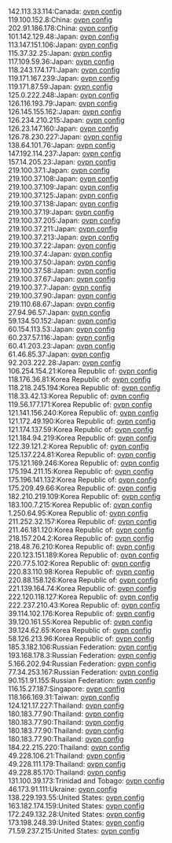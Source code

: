 142.113.33.114:Canada: [ovpn config](vpn/142_113_33_114.ovpn)  
119.100.152.8:China: [ovpn config](vpn/119_100_152_8.ovpn)  
202.91.186.178:China: [ovpn config](vpn/202_91_186_178.ovpn)  
101.142.129.48:Japan: [ovpn config](vpn/101_142_129_48.ovpn)  
113.147.151.106:Japan: [ovpn config](vpn/113_147_151_106.ovpn)  
115.37.32.25:Japan: [ovpn config](vpn/115_37_32_25.ovpn)  
117.109.59.36:Japan: [ovpn config](vpn/117_109_59_36.ovpn)  
118.243.174.171:Japan: [ovpn config](vpn/118_243_174_171.ovpn)  
119.171.167.239:Japan: [ovpn config](vpn/119_171_167_239.ovpn)  
119.171.87.59:Japan: [ovpn config](vpn/119_171_87_59.ovpn)  
125.0.222.248:Japan: [ovpn config](vpn/125_0_222_248.ovpn)  
126.116.193.79:Japan: [ovpn config](vpn/126_116_193_79.ovpn)  
126.145.155.162:Japan: [ovpn config](vpn/126_145_155_162.ovpn)  
126.234.210.215:Japan: [ovpn config](vpn/126_234_210_215.ovpn)  
126.23.147.160:Japan: [ovpn config](vpn/126_23_147_160.ovpn)  
126.78.230.227:Japan: [ovpn config](vpn/126_78_230_227.ovpn)  
138.64.101.76:Japan: [ovpn config](vpn/138_64_101_76.ovpn)  
147.192.114.237:Japan: [ovpn config](vpn/147_192_114_237.ovpn)  
157.14.205.23:Japan: [ovpn config](vpn/157_14_205_23.ovpn)  
219.100.37.1:Japan: [ovpn config](vpn/219_100_37_1.ovpn)  
219.100.37.108:Japan: [ovpn config](vpn/219_100_37_108.ovpn)  
219.100.37.109:Japan: [ovpn config](vpn/219_100_37_109.ovpn)  
219.100.37.125:Japan: [ovpn config](vpn/219_100_37_125.ovpn)  
219.100.37.138:Japan: [ovpn config](vpn/219_100_37_138.ovpn)  
219.100.37.19:Japan: [ovpn config](vpn/219_100_37_19.ovpn)  
219.100.37.205:Japan: [ovpn config](vpn/219_100_37_205.ovpn)  
219.100.37.211:Japan: [ovpn config](vpn/219_100_37_211.ovpn)  
219.100.37.213:Japan: [ovpn config](vpn/219_100_37_213.ovpn)  
219.100.37.22:Japan: [ovpn config](vpn/219_100_37_22.ovpn)  
219.100.37.4:Japan: [ovpn config](vpn/219_100_37_4.ovpn)  
219.100.37.50:Japan: [ovpn config](vpn/219_100_37_50.ovpn)  
219.100.37.58:Japan: [ovpn config](vpn/219_100_37_58.ovpn)  
219.100.37.67:Japan: [ovpn config](vpn/219_100_37_67.ovpn)  
219.100.37.7:Japan: [ovpn config](vpn/219_100_37_7.ovpn)  
219.100.37.90:Japan: [ovpn config](vpn/219_100_37_90.ovpn)  
219.110.68.67:Japan: [ovpn config](vpn/219_110_68_67.ovpn)  
27.94.96.57:Japan: [ovpn config](vpn/27_94_96_57.ovpn)  
59.134.50.152:Japan: [ovpn config](vpn/59_134_50_152.ovpn)  
60.154.113.53:Japan: [ovpn config](vpn/60_154_113_53.ovpn)  
60.237.57.116:Japan: [ovpn config](vpn/60_237_57_116.ovpn)  
60.41.203.23:Japan: [ovpn config](vpn/60_41_203_23.ovpn)  
61.46.85.37:Japan: [ovpn config](vpn/61_46_85_37.ovpn)  
92.203.222.28:Japan: [ovpn config](vpn/92_203_222_28.ovpn)  
106.254.154.21:Korea Republic of: [ovpn config](vpn/106_254_154_21.ovpn)  
118.176.36.81:Korea Republic of: [ovpn config](vpn/118_176_36_81.ovpn)  
118.218.245.194:Korea Republic of: [ovpn config](vpn/118_218_245_194.ovpn)  
118.33.42.13:Korea Republic of: [ovpn config](vpn/118_33_42_13.ovpn)  
119.56.177.171:Korea Republic of: [ovpn config](vpn/119_56_177_171.ovpn)  
121.141.156.240:Korea Republic of: [ovpn config](vpn/121_141_156_240.ovpn)  
121.172.49.190:Korea Republic of: [ovpn config](vpn/121_172_49_190.ovpn)  
121.174.137.59:Korea Republic of: [ovpn config](vpn/121_174_137_59.ovpn)  
121.184.94.219:Korea Republic of: [ovpn config](vpn/121_184_94_219.ovpn)  
122.39.121.2:Korea Republic of: [ovpn config](vpn/122_39_121_2.ovpn)  
125.137.224.81:Korea Republic of: [ovpn config](vpn/125_137_224_81.ovpn)  
175.121.169.246:Korea Republic of: [ovpn config](vpn/175_121_169_246.ovpn)  
175.194.211.15:Korea Republic of: [ovpn config](vpn/175_194_211_15.ovpn)  
175.196.141.132:Korea Republic of: [ovpn config](vpn/175_196_141_132.ovpn)  
175.209.49.66:Korea Republic of: [ovpn config](vpn/175_209_49_66.ovpn)  
182.210.219.109:Korea Republic of: [ovpn config](vpn/182_210_219_109.ovpn)  
183.100.7.215:Korea Republic of: [ovpn config](vpn/183_100_7_215.ovpn)  
1.250.64.95:Korea Republic of: [ovpn config](vpn/1_250_64_95.ovpn)  
211.252.32.157:Korea Republic of: [ovpn config](vpn/211_252_32_157.ovpn)  
211.46.181.120:Korea Republic of: [ovpn config](vpn/211_46_181_120.ovpn)  
218.157.204.2:Korea Republic of: [ovpn config](vpn/218_157_204_2.ovpn)  
218.48.76.210:Korea Republic of: [ovpn config](vpn/218_48_76_210.ovpn)  
220.123.151.189:Korea Republic of: [ovpn config](vpn/220_123_151_189.ovpn)  
220.77.5.102:Korea Republic of: [ovpn config](vpn/220_77_5_102.ovpn)  
220.83.110.98:Korea Republic of: [ovpn config](vpn/220_83_110_98.ovpn)  
220.88.158.126:Korea Republic of: [ovpn config](vpn/220_88_158_126.ovpn)  
221.139.164.74:Korea Republic of: [ovpn config](vpn/221_139_164_74.ovpn)  
222.120.118.127:Korea Republic of: [ovpn config](vpn/222_120_118_127.ovpn)  
222.237.210.43:Korea Republic of: [ovpn config](vpn/222_237_210_43.ovpn)  
39.114.102.176:Korea Republic of: [ovpn config](vpn/39_114_102_176.ovpn)  
39.120.161.55:Korea Republic of: [ovpn config](vpn/39_120_161_55.ovpn)  
39.124.62.65:Korea Republic of: [ovpn config](vpn/39_124_62_65.ovpn)  
58.126.213.96:Korea Republic of: [ovpn config](vpn/58_126_213_96.ovpn)  
185.3.182.106:Russian Federation: [ovpn config](vpn/185_3_182_106.ovpn)  
193.168.178.3:Russian Federation: [ovpn config](vpn/193_168_178_3.ovpn)  
5.166.202.94:Russian Federation: [ovpn config](vpn/5_166_202_94.ovpn)  
77.34.253.167:Russian Federation: [ovpn config](vpn/77_34_253_167.ovpn)  
90.151.91.155:Russian Federation: [ovpn config](vpn/90_151_91_155.ovpn)  
116.15.27.187:Singapore: [ovpn config](vpn/116_15_27_187.ovpn)  
118.166.169.31:Taiwan: [ovpn config](vpn/118_166_169_31.ovpn)  
124.121.17.227:Thailand: [ovpn config](vpn/124_121_17_227.ovpn)  
180.183.77.90:Thailand: [ovpn config](vpn/180_183_77_90.ovpn)  
180.183.77.90:Thailand: [ovpn config](vpn/180_183_77_90.ovpn)  
180.183.77.90:Thailand: [ovpn config](vpn/180_183_77_90.ovpn)  
180.183.77.90:Thailand: [ovpn config](vpn/180_183_77_90.ovpn)  
184.22.215.220:Thailand: [ovpn config](vpn/184_22_215_220.ovpn)  
49.228.106.21:Thailand: [ovpn config](vpn/49_228_106_21.ovpn)  
49.228.111.179:Thailand: [ovpn config](vpn/49_228_111_179.ovpn)  
49.228.85.170:Thailand: [ovpn config](vpn/49_228_85_170.ovpn)  
131.100.39.173:Trinidad and Tobago: [ovpn config](vpn/131_100_39_173.ovpn)  
46.173.91.111:Ukraine: [ovpn config](vpn/46_173_91_111.ovpn)  
138.229.193.55:United States: [ovpn config](vpn/138_229_193_55.ovpn)  
163.182.174.159:United States: [ovpn config](vpn/163_182_174_159.ovpn)  
172.249.132.28:United States: [ovpn config](vpn/172_249_132_28.ovpn)  
173.198.248.39:United States: [ovpn config](vpn/173_198_248_39.ovpn)  
71.59.237.215:United States: [ovpn config](vpn/71_59_237_215.ovpn)  
